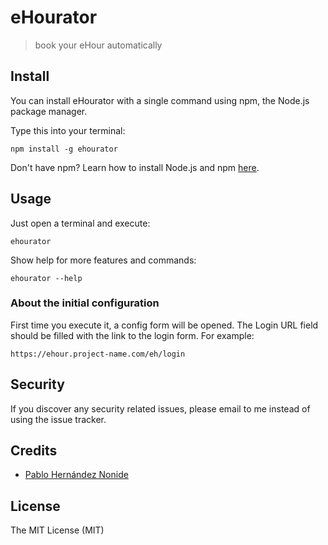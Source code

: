# eHourator

> book your eHour automatically

## Install
You can install eHourator with a single command using npm, the Node.js package manager.

Type this into your terminal:
```
npm install -g ehourator
```

Don't have npm? Learn how to install Node.js and npm [here](https://docs.npmjs.com/getting-started/installing-node).


## Usage
Just open a terminal and execute:
```
ehourator
```

Show help for more features and commands:
```
ehourator --help
```

### About the initial configuration
First time you execute it, a config form will be opened.
The Login URL field should be filled with the link to the login form. For example:

`https://ehour.project-name.com/eh/login`


## Security

If you discover any security related issues, please email to me instead of using the issue tracker.

## Credits

- [Pablo Hernández Nonide][link-author]

## License

The MIT License (MIT)

[link-author]: https://github.com/nonide
